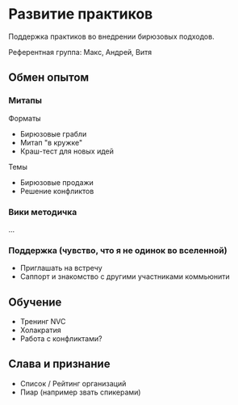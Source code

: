 # Развитие практиков

Поддержка практиков во внедрении бирюзовых подходов.

Референтная группа: Макс, Андрей, Витя

## Обмен опытом

### Митапы

Форматы

* Бирюзовые грабли
* Митап "в кружке"
* Краш-тест для новых идей

Темы

* Бирюзовые продажи
* Решение конфликтов

### Вики методичка

...

### Поддержка \(чувство, что я не одинок во вселенной\)

* Приглашать на встречу
* Саппорт и знакомство с другими участниками коммьюнити

## Обучение

* Тренинг NVC
* Холакратия
* Работа с конфликтами?

## Слава и признание

* Список / Рейтинг организаций
* Пиар \(например звать спикерами\)

